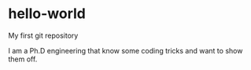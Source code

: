 # hello-world
My first git repository

I am a Ph.D engineering that know some coding tricks and want to show them off.
